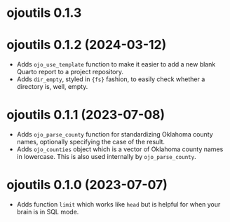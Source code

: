 # ojoutils 0.1.3

# ojoutils 0.1.2 (2024-03-12)

- Adds `ojo_use_template` function to make it easier to add a new blank Quarto report to a project repository.
- Adds `dir_empty`, styled in `{fs}` fashion, to easily check whether a directory is, well, empty.

# ojoutils 0.1.1 (2023-07-08)

- Adds `ojo_parse_county` function for standardizing Oklahoma county names, optionally specifying the case of the result.
- Adds `ojo_counties` object which is a vector of Oklahoma county names in lowercase. This is also used internally by `ojo_parse_county`.

# ojoutils 0.1.0 (2023-07-07)

- Adds function `limit` which works like `head` but is helpful for when your brain is in SQL mode.
